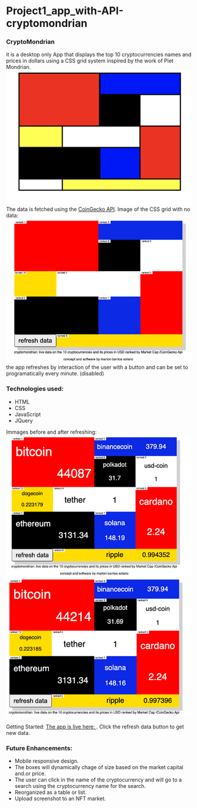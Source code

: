 # Project1_app_with-API-cryptomondrian

### CryptoMondrian

it is a desktop only App that displays the top 10 cryptocurrencies names and prices in dollars using a CSS  grid system inspired by the work of Piet Mondrian.
![image sample](./assets/mondrian_model.png)
The data is fetched using the [CoinGecko API](https://duckduckgo.com).
Image of the CSS grid with no data:
![image sample](./assets/no_data.png)
the app refreshes by interaction of the user with a button  and can be set to programatically every minute. (disabled)

### Technologies used:
- HTML
- CSS
- JavaScript
- JQuery

Immages before and after refreshing:
![image sample](./assets/final_look.png)
![image sample](./assets/final_look2.png)

Getting Started:
[The app is live here: ](https://crypto-mondrian.netlify.app/?).
Click the refresh data button to get new data.

### Future Enhancements:
- Mobile responsive design.
- The boxes will dynamically chage of size based on the market capital and.or price.
- The user can click in the name of the cryptocurrency and will go to a search using the cryptocurrency name for the search.
- Reorganized as a table or list.
- Upload screenshot to an NFT market.
















